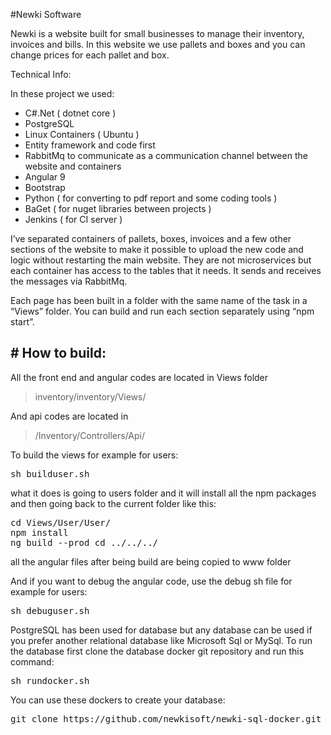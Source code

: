 
#Newki Software

Newki is a website built for small businesses to manage their inventory, invoices and bills. In this website we use pallets and boxes and you can change prices for each pallet and box.

Technical Info:

In these project we used:

* C#.Net ( dotnet core )
* PostgreSQL
* Linux Containers ( Ubuntu )
* Entity framework and code first
* RabbitMq to communicate as a communication channel between the website and containers
* Angular 9
* Bootstrap
* Python ( for converting to pdf report and some coding tools )
* BaGet ( for nuget libraries between projects )
* Jenkins ( for CI server )

I’ve separated containers of pallets, boxes, invoices and a few other sections of the website to make it possible to upload the new code and logic without restarting the main website. They are not microservices but each container has access to the tables that it needs. It sends and receives the messages via RabbitMq.

Each page has been built in a folder with the same name of the task in a “Views” folder. You can build and run each section separately using “npm start”.

## # How to build:

All the front end and angular codes are located in Views folder

> inventory/inventory/Views/ 

And api codes are located in

> /Inventory/Controllers/Api/ 

To build the views for example for users:

<pre>sh builduser.sh </pre>

what it does is going to users folder and it will install all the npm packages and then going back to the current folder like this:

<pre>cd Views/User/User/
npm install
ng build --prod cd ../../../</pre>

all the angular files after being build are being copied to www folder

And if you want to debug the angular code, use the debug sh file for example for users:

<pre>sh debuguser.sh </pre>

PostgreSQL has been used for database but any database can be used if you prefer another relational database like Microsoft Sql or MySql. To run the database first clone the database docker git repository and run this command:

<pre>sh rundocker.sh </pre>

You can use these dockers to create your database:

<pre>git clone https://github.com/newkisoft/newki-sql-docker.git</pre>


